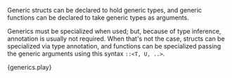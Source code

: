 Generic structs can be declared to hold generic types, and generic functions
can be declared to take generic types as arguments.

Generics must be specialized when used; but, because of type inference,
annotation is usually not required. When that's not the case, structs can be
specialized via type annotation, and functions can be specialized passing the
generic arguments using this syntax `::<T, U, ..>`.

{generics.play}
